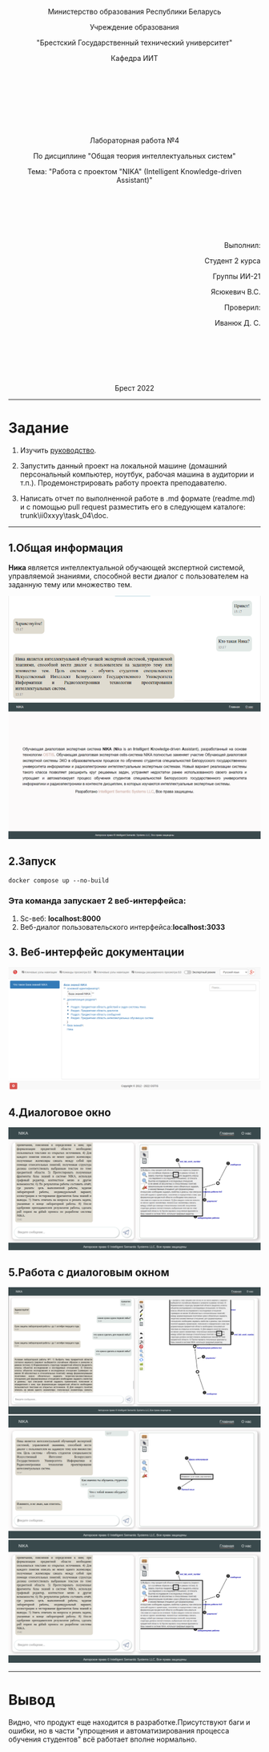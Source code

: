 <p align="center">Министерство образования Республики Беларусь</p>
<p align="center">Учреждение образования</p>
<p align="center">"Брестский Государственный технический университет"</p>
<p align="center">Кафедра ИИТ</p>
<br><br><br><br><br><br><br>
<p align="center">Лабораторная работа №4</p>
<p align="center">По дисциплине "Общая теория интеллектуальных систем"</p>
<p align="center">Тема: "Работа с проектом "NIKA" (Intelligent Knowledge-driven Assistant)"</p>
<br><br><br><br><br>
<p align="right">Выполнил:</p>
<p align="right">Студент 2 курса</p>
<p align="right">Группы ИИ-21</p>
<p align="right">Ясюкевич В.С.</p>
<p align="right">Проверил:</p>
<p align="right">Иванюк Д. С.</p>
<br><br><br><br><br>
<p align="center">Брест 2022</p>


---


# Задание

1.  Изучить [руководство](https://github.com/ostis-apps/nika).

2.  Запустить данный проект на локальной машине (домашний персональный компьютер, ноутбук, рабочая машина в аудитории и т.п.). Продемонстрировать работу проекта преподавателю.

3.  Написать отчет по выполненной работе в .md формате (readme.md) и с помощью pull request разместить его в следующем каталоге: trunk\ii0xxyy\task_04\doc.

---
## 1.Общая информация ##
<strong>Ника </strong> является интеллектуальной обучающей экспертной системой, управляемой
знаниями, способной вести диалог с пользователем на заданную тему или
множество тем. 


![О системе](image/NIKA.png)
![О системе](image/inf.png)

## 2.Запуск ##
```
docker compose up --no-build
```
### Эта команда запуcкает 2 веб-интерфейса:
<ol>
<li>Sc-веб: <b>localhost:8000</b></li>

<li>Веб-диалог пользовательского интерфейса:<b>localhost:3033</b></li>
</ol>
<h2>3. Веб-интерфейс документации</h2>

![Веб-интерфейс диалогового окна](image/doci.png)

<h2>4.Диалоговое окно</h2>

![Работа](image/work3.png)


<h2>5.Работа с диалоговым окном</h2>

![Работа](image/work1.png)
![Работа](image/work2.png)
![Работа](image/work3.png)

---

<h1>Вывод</h1>


Видно, что продукт еще находится в разработке.Присутствуют баги и ошибки, но в части "упрощения и автоматизирования процесса обучения студентов" всё работает вполне нормально. 